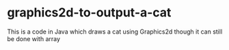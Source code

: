 # graphics2d-to-output-a-cat
This is a code in Java which draws a cat using Graphics2d though it can still be done with array
